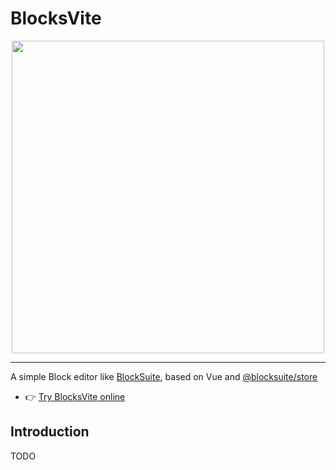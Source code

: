 # BlocksVite

<p align="center">
  <picture style="width: 500px">
    <source media="(prefers-color-scheme: light)" srcset="https://user-images.githubusercontent.com/17165520/234758110-ab5c4c5c-c5aa-432b-a864-0642e2de43b0.png" />
    <source media="(prefers-color-scheme: dark)" srcset="https://user-images.githubusercontent.com/17165520/234758824-713ec7db-e121-4960-8f92-5007e86d6860.png" />
    <img src="https://user-images.githubusercontent.com/17165520/234758110-ab5c4c5c-c5aa-432b-a864-0642e2de43b0.png" width="500" />
  </picture>
</p>

---

A simple Block editor like <a href="https://blocksuite.affine.pro/" target="_blank">BlockSuite</a>, based on Vue and <a
                href="https://github.com/toeverything/blocksuite" target="_blank">@blocksuite/store</a>

- 👉 [Try BlocksVite online](https://blocksvite-playground.vercel.app/)
## Introduction
TODO
